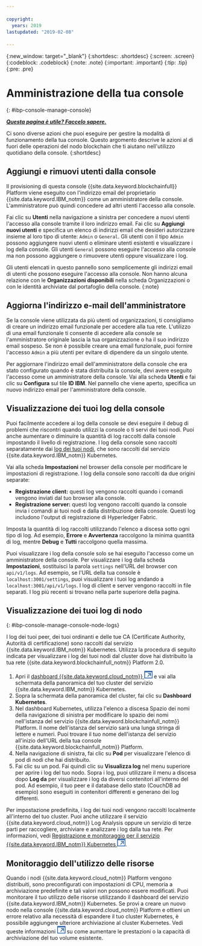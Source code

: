 ```yaml
---

copyright:
  years: 2019
lastupdated: "2019-02-08"

---
```


{:new_window: target="_blank"}
{:shortdesc: .shortdesc}
{:screen: .screen}
{:codeblock: .codeblock}
{:note: .note}
{:important: .important}
{:tip: .tip}
{:pre: .pre}


# Amministrazione della tua console
{: #ibp-console-manage-console}

***[Questa pagina è utile? Faccelo sapere.](https://www.surveygizmo.com/s3/4501493/IBM-Blockchain-Documentation)***

Ci sono diverse azioni che puoi eseguire per gestire la modalità di funzionamento della tua console. Questo argomento descrive le azioni al di fuori delle operazioni del nodo blockchain che ti aiutano nell'utilizzo quotidiano della console.
{:shortdesc}

## Aggiungi e rimuovi utenti dalla console

Il provisioning di questa console {{site.data.keyword.blockchainfull}} Platform viene eseguito con l'indirizzo email del proprietario {{site.data.keyword.IBM_notm}} come un amministratore della console. L'amministratore può quindi concedere ad altri utenti l'accesso alla console.

Fai clic su **Utenti** nella navigazione a sinistra per concedere a nuovi utenti l'accesso alla console tramite il loro indirizzo email. Fai clic su **Aggiungi nuovi utenti** e specifica un elenco di indirizzi email che desideri autorizzare insieme al loro tipo di utente: `Admin` o `General`. Gli utenti con il tipo `Admin` possono aggiungere nuovi utenti o eliminare utenti esistenti e visualizzare i log della console. Gli utenti `General` possono eseguire l'accesso alla console ma non possono aggiungere o rimuovere utenti oppure visualizzare i log.


Gli utenti elencati in questo pannello sono semplicemente gli indirizzi email di utenti che possono eseguire l'accesso alla console. Non hanno alcuna relazione con le **Organizzazioni disponibili** nella scheda Organizzazioni o con le identità archiviate dal portafoglio della console.
{:note}

## Aggiorna l'indirizzo e-mail dell'amministratore

Se la console viene utilizzata da più utenti od organizzazioni, ti consigliamo di creare un indirizzo email funzionale per accedere alla tua rete. L'utilizzo di una email funzionale ti consente di accedere alla console se l'amministratore originale lascia la tua organizzazione o ha il suo indirizzo email sospeso. Se non è possibile creare una email funzionale, puoi fornire l'accesso `Admin` a più utenti per evitare di dipendere da un singolo utente.

Per aggiornare l'indirizzo email dell'amministratore della console che era stato configurato quando è stata distribuita la console, devi avere eseguito l'accesso come un amministratore della console. Vai alla scheda **Utenti** e fai clic su **Configura** sul tile **ID IBM**. Nel pannello che viene aperto, specifica un nuovo indirizzo email per l'amministratore della console.


## Visualizzazione dei tuoi log della console

Puoi facilmente accedere ai log della console se devi eseguire il debug di problemi che riscontri quando utilizzi la console o ti servi dei tuoi nodi. Puoi anche aumentare o diminuire la quantità di log raccolti dalla console impostando il livello di registrazione. I log della console sono raccolti separatamente dai [log dei tuoi nodi](/docs/services/blockchain/howto/ibp-console-manage.html#ibp-console-manage-console-node-logs), che sono raccolti dal servizio {{site.data.keyword.IBM_notm}} Kubernetes.

Vai alla scheda **Impostazioni** nel browser della console per modificare le impostazioni di registrazione. I log della console sono raccolti da due origini separate:

  * **Registrazione client:** questi log vengono raccolti quando i comandi vengono inviati dal tuo browser alla console.
  * **Registrazione server:** questi log vengono raccolti quando la console invia i comandi ai tuoi nodi e dalla distribuzione della console. Questi log includono l'output di registrazione di Hyperledger Fabric.

Imposta la quantità di log raccolti utilizzando l'elenco a discesa sotto ogni tipo di log. Ad esempio, **Errore** e **Avvertenza** raccolgono la minima quantità di log, mentre **Debug** e **Tutti** raccolgono quella massima.

Puoi visualizzare i log della console solo se hai eseguito l'accesso come un amministratore della console. Per visualizzare i log dalla scheda **Impostazioni**, sostituisci la parola `settings` nell'URL del browser con `api/v1/logs`. Ad esempio, se l'URL della tua console è `localhost:3001/settings`, puoi visualizzare i tuoi log andando a `localhost:3001/api/v1/logs`. I log di client e server vengono raccolti in file separati. I log più recenti si trovano nella parte superiore della pagina.


## Visualizzazione dei tuoi log di nodo
{: #ibp-console-manage-console-node-logs}

I log dei tuoi peer, dei tuoi ordinanti e delle tue CA (Certificate Authority, Autorità di certificazione) sono raccolti dal servizio {{site.data.keyword.IBM_notm}} Kubernetes. Utilizza la procedura di seguito indicata per visualizzare i log dei tuoi nodi dal cluster dove hai distribuito la tua rete {{site.data.keyword.blockchainfull_notm}} Platform 2.0.

1. Apri il [dashboard {{site.data.keyword.cloud_notm}} ![Icona link esterno](../images/external_link.svg "Icona link esterno")](https://console.bluemix.net/dashboard/apps/) e vai alla schermata della panoramica del tuo cluster del servizio {{site.data.keyword.IBM_notm}} Kubernetes.
2. Sopra la schermata della panoramica del cluster, fai clic su **Dashboard Kubernetes**.
3. Nel dashboard Kubernetes, utilizza l'elenco a discesa Spazio dei nomi della navigazione di sinistra per modificare lo spazio dei nomi nell'istanza del servizio {{site.data.keyword.blockchainfull_notm}} Platform. Il nome dell'istanza del servizio sarà una lunga stringa di lettere e numeri. Puoi trovare il tuo nome dell'istanza del servizio all'inizio dell'URL della tua console {{site.data.keyword.blockchainfull_notm}} Platform.
4. Nella navigazione di sinistra, fai clic su **Pod** per visualizzare l'elenco di pod di nodi che hai distribuito.
5. Fai clic su un pod. Fai quindi clic su **Visualizza log** nel menu superiore per aprire i log del tuo nodo. Sopra i log, puoi utilizzare il menu a discesa dopo **Log da** per visualizzare i log da diversi contenitori all'interno del pod. Ad esempio, il tuo peer e il database dello stato (CouchDB ad esempio) sono eseguiti in contenitori differenti e generano dei log differenti.

Per impostazione predefinita, i log dei tuoi nodi vengono raccolti localmente all'interno del tuo cluster. Puoi anche utilizzare il servizio {{site.data.keyword.cloud_notm}} Log Analysis oppure un servizio di terze parti per raccogliere, archiviare e analizzare i log dalla tua rete. Per informazioni, vedi [Registrazione e monitoraggio per il servizio {{site.data.keyword.IBM_notm}} Kubernetes ![Icona link esterno](../images/external_link.svg "Icona link esterno")](https://console.cloud.ibm.com/docs/containers?topic=containers-health#health "Registrazione e monitoraggio per il servizio {{site.data.keyword.IBM_notm}} Kubernetes").


## Monitoraggio dell'utilizzo delle risorse

Quando i nodi {{site.data.keyword.cloud_notm}} Platform vengono distribuiti, sono preconfigurati con impostazioni di CPU, memoria a archiviazione predefinite e tali valori non possono essere modificati. Puoi monitorare il tuo utilizzo delle risorse utilizzando il dashboard del servizio {{site.data.keyword.IBM_notm}} Kubernetes. Se provi a creare un nuovo nodo nella console {{site.data.keyword.cloud_notm}} Platform e ottieni un errore relativo alla necessità di espandere il tuo cluster Kubernetes, è possibile aggiungere ulteriore archiviazione al cluster Kubernetes. Vedi queste informazioni [ ![Icona link esterno](../images/external_link.svg "Icona link esterno")](https://console.bluemix.net/docs/containers/cs_storage_file.html#change_storage_configuration "Modifica della dimensione e dell'IOPS del tuo dispositivo di archiviazione esistente") su come aumentare le prestazioni o la capacità di archiviazione del tuo volume esistente.
